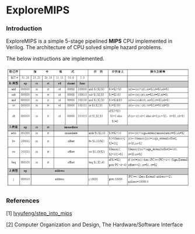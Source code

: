 # ExploreMIPS

### Introduction

ExploreMIPS is a simple 5-stage pipelined **MIPS** CPU implemented in Verilog. The architecture of CPU solved simple hazard problems.

The below instructions are implemented.

![](doc/instructions.png)

### References

[1] [lvyufeng/step_into_mips](https://github.com/lvyufeng/step_into_mips)

[2] Computer Organization and Design, The Hardware/Software Interface
